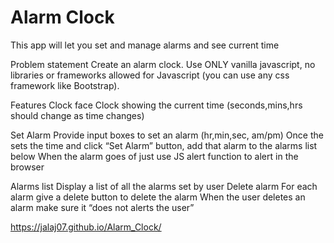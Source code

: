# Alarm Clock
This app will let you set and manage alarms and see current time

Problem statement
Create an alarm clock. Use ONLY vanilla javascript, no libraries or frameworks allowed for Javascript (you can use any css framework like Bootstrap).

Features
Clock face
Clock showing the current time (seconds,mins,hrs should change as time changes)

Set Alarm
Provide input boxes to set an alarm (hr,min,sec, am/pm)
Once the sets the time and click “Set Alarm” button, add that alarm to the alarms list below
When the alarm goes of just use JS alert function to alert in the browser

Alarms list
Display a list of all the alarms set by user
Delete alarm
For each alarm give a delete button to delete the alarm
When the user deletes an alarm make sure it “does not alerts the user”

https://jalaj07.github.io/Alarm_Clock/
